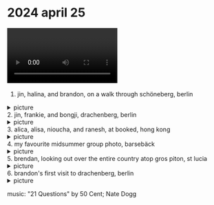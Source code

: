 # 2024 april 25

<video controls width="256px">
    <source src="../vid/24-04-25_576.mp4" type="video/mp4">
</video>

1. jin, halina, and brandon, on a walk through schöneberg, berlin
<details><summary>picture</summary><img alt="jin, halina, and brandon, on a walk through schöneberg, berlin" src="../img/home-movie-2024-04-25/schoneberg.JPG"></details>
2. jin, frankie, and bongji, drachenberg, berlin
<details><summary>picture</summary><img alt="jin, frankie, and bongji, drachenberg, berlin" src="../img/home-movie-2024-04-25/jin-drachenberg.JPG"></details>
3. alica, alisa, nioucha, and ranesh, at booked, hong kong
<details><summary>picture</summary><img alt="alica, alisa, nioucha, and ranesh, at booked, hong kong" src="../img/home-movie-2024-04-25/booked-hk.JPG"></details>
4. my favourite midsummer group photo, barsebäck
<details><summary>picture</summary><img alt="my favourite midsummer group photo, barsebäck" src="../img/home-movie-2024-04-25/midsummer.JPG"></details>
5. brendan, looking out over the entire country atop gros piton, st lucia
<details><summary>picture</summary><img alt="brendan, looking out over the entire country atop gros piton, st lucia" src="../img/home-movie-2024-04-25/brendan-gros-piton.JPG"></details>
6. brandon's first visit to drachenberg, berlin
<details><summary>picture</summary><img alt="brandon's first visit to drachenberg, berlin" src="../img/home-movie-2024-04-25/brandon-drachenberg.JPG"></details>

music: "21 Questions" by 50 Cent; Nate Dogg
